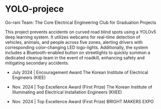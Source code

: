 # YOLO-projece
Go-rani Team: The Core Electrical Engineering Club for Graduation Projects


This project prevents accidents on curved road blind spots using a YOLOv5 deep learning system. It utilizes webcams for real-time detection of vehicles, animals, and people across five zones, alerting drivers with corresponding color-changing LED logo-lights. Additionally, the system includes a Bluetooth-enabled button on streetlights to quickly summon a dedicated cleanup team in the event of roadkill, enhancing safety and mitigating secondary accidents.


- July 2024 | Encouragement Award
The Korean Institute of Electrical Engineers (KIEE)

- Nov. 2024 | Top Excellence Award (First Prize)
The Korean Institute of Illuminating and Electrical Installation Engineers (KIIEE)

- Nov. 2024 | Top Excellence Award (First Prize)
BRIGHT MAKERS EXPO

